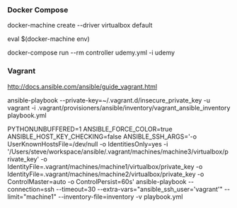 ### Docker Compose

docker-machine create --driver virtualbox default

eval $(docker-machine env)

docker-compose run --rm controller udemy.yml -i udemy

### Vagrant

http://docs.ansible.com/ansible/guide_vagrant.html

ansible-playbook --private-key=~/.vagrant.d/insecure_private_key -u vagrant -i .vagrant/provisioners/ansible/inventory/vagrant_ansible_inventory playbook.yml

PYTHONUNBUFFERED=1 ANSIBLE_FORCE_COLOR=true ANSIBLE_HOST_KEY_CHECKING=false ANSIBLE_SSH_ARGS='-o UserKnownHostsFile=/dev/null -o IdentitiesOnly=yes -i '/Users/steve/workspace/ansible/.vagrant/machines/machine3/virtualbox/private_key' -o IdentityFile=.vagrant/machines/machine1/virtualbox/private_key -o IdentityFile=.vagrant/machines/machine2/virtualbox/private_key -o ControlMaster=auto -o ControlPersist=60s' ansible-playbook --connection=ssh --timeout=30 --extra-vars="ansible_ssh_user='vagrant'" --limit="machine1" --inventory-file=inventory -v playbook.yml